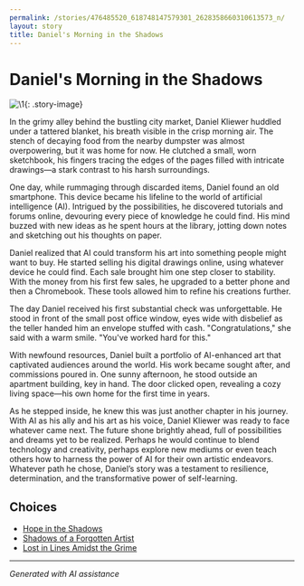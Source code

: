 ```yaml
---
permalink: /stories/476485520_618748147579301_2628358660310613573_n/
layout: story
title: Daniel's Morning in the Shadows
---
```


# Daniel's Morning in the Shadows

![\1](/input_images/476485520_618748147579301_2628358660310613573_n){: .story-image}

In the grimy alley behind the bustling city market, Daniel Kliewer huddled under a tattered blanket, his breath visible in the crisp morning air. The stench of decaying food from the nearby dumpster was almost overpowering, but it was home for now. He clutched a small, worn sketchbook, his fingers tracing the edges of the pages filled with intricate drawings—a stark contrast to his harsh surroundings.

One day, while rummaging through discarded items, Daniel found an old smartphone. This device became his lifeline to the world of artificial intelligence (AI). Intrigued by the possibilities, he discovered tutorials and forums online, devouring every piece of knowledge he could find. His mind buzzed with new ideas as he spent hours at the library, jotting down notes and sketching out his thoughts on paper.

Daniel realized that AI could transform his art into something people might want to buy. He started selling his digital drawings online, using whatever device he could find. Each sale brought him one step closer to stability. With the money from his first few sales, he upgraded to a better phone and then a Chromebook. These tools allowed him to refine his creations further.

The day Daniel received his first substantial check was unforgettable. He stood in front of the small post office window, eyes wide with disbelief as the teller handed him an envelope stuffed with cash. "Congratulations," she said with a warm smile. "You've worked hard for this."

With newfound resources, Daniel built a portfolio of AI-enhanced art that captivated audiences around the world. His work became sought after, and commissions poured in. One sunny afternoon, he stood outside an apartment building, key in hand. The door clicked open, revealing a cozy living space—his own home for the first time in years.

As he stepped inside, he knew this was just another chapter in his journey. With AI as his ally and his art as his voice, Daniel Kliewer was ready to face whatever came next. The future shone brightly ahead, full of possibilities and dreams yet to be realized. Perhaps he would continue to blend technology and creativity, perhaps explore new mediums or even teach others how to harness the power of AI for their own artistic endeavors. Whatever path he chose, Daniel’s story was a testament to resilience, determination, and the transformative power of self-learning.


## Choices

* [Hope in the Shadows](/stories/20221113_161540/)
* [Shadows of a Forgotten Artist](/stories/326218428_5882108565159414_5579593452106029515_n/)
* [Lost in Lines Amidst the Grime](/stories/20221013_140515/)


---
*Generated with AI assistance*
